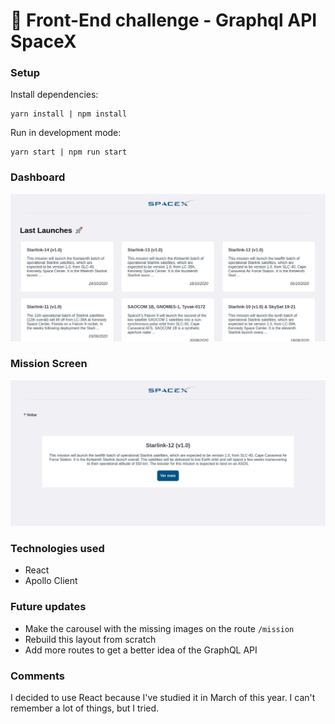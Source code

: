# :rocket: Front-End challenge - Graphql API SpaceX

### Setup
Install dependencies:

```
yarn install | npm install

```
Run in development mode:

``` 
yarn start | npm run start
``` 

### Dashboard
![Dashboard](src/assets/img/screenshots/dashboard.jpeg)

### Mission Screen
![Mission](src/assets/img/screenshots/mission.jpeg)

### Technologies used
* React
* Apollo Client

### Future updates
* Make the carousel with the missing images on the route ``/mission``
* Rebuild this layout from scratch
* Add more routes to get a better idea of the GraphQL API 

### Comments
I decided to use React because I've studied it in March of  this year. I can't remember a lot of things, but I tried.
